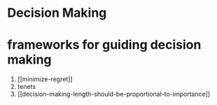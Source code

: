 # Decision Making
# frameworks for guiding decision making
1. [[minimize-regret]] 
2. tenets
3. [[decision-making-length-should-be-proportional-to-importance]]
